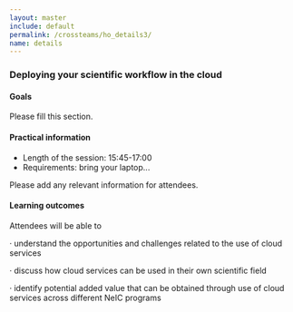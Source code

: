 ```yaml
---
layout: master
include: default
permalink: /crossteams/ho_details3/
name: details
---
```


<h3> Deploying your scientific workflow in the cloud</h3>

<h4>Goals</h4>

Please fill this section.

<h4>Practical information</h4>

- Length of the session: 15:45-17:00
- Requirements: bring your laptop...

Please add any relevant information for attendees.

<h4>Learning outcomes</h4>

Attendees will be able to

· understand the opportunities and challenges related to the use of cloud services

· discuss how cloud services can be used in their own scientific field

· identify potential added value that can be obtained through use of cloud services across different NeIC programs
